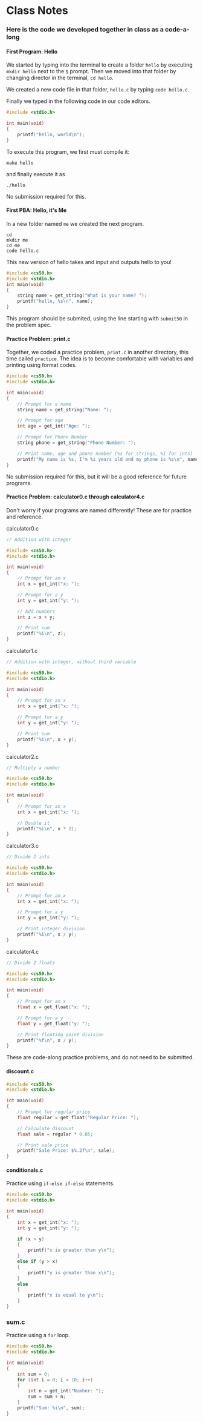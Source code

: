 # Class Notes

### Here is the code we developed together in class as a code-a-long

#### First Program: Hello

We started by typing into the terminal to create a folder `hello` by executing `mkdir hello` next to the `$` prompt. Then we moved into that folder by changing director in the terminal, `cd hello`.

We created a new code file in that folder, `hello.c` by typing `code hello.c`.

Finally we typed in the following code in our code editors.

```c
#include <stdio.h>

int main(void)
{
    printf("hello, world\n");
}

```

To execute this program, we first must compile it:

```
make hello
```

and finally execute it as

```
./hello
```

No submission required for this.

#### First PBA: Hello, it's Me

In a new folder named `me` we created the next program. 

```
cd
mkdir me
cd me
code hello.c
```

This new version of hello takes and input and outputs hello to you!

```c
#include <cs50.h>
#include <stdio.h>
int main(void)
{
    string name = get_string("What is your name? ");
    printf("hello, %s\n", name);
}
```

This program should be submited, using the line starting with `submit50` in the problem spec.

#### Practice Problem: print.c

Together, we coded a practice problem, `print.c`  in another directory, this time called `practice`. The idea is to become comfortable with variables and printing using format codes.

```c
#include <cs50.h>
#include <stdio.h>

int main(void)
{
    // Prompt for a name
    string name = get_string("Name: ");

    // Prompt for age
    int age = get_int("Age: ");

    // Prompt for Phone Number
    string phone = get_string("Phone Number: ");

    // Print name, age and phone number (%s for strings, %i for ints)
    printf("My name is %s, I'm %i years old and my phone is %s\n", name, age, phone);
}
```

No submission required for this, but it will be a good reference for future programs.

#### Practice Problem: calculator0.c through calculator4.c

Don't worry if your programs are named differently! These are for practice and reference.

calculator0.c

```c
// Addition with integer

#include <cs50.h>
#include <stdio.h>

int main(void)
{
    // Prompt for an x
    int x = get_int("x: ");

    // Prompt for a y
    int y = get_int("y: ");

    // Add numbers
    int z = x + y;

    // Print sum
    printf("%i\n", z);
}
```

calculator1.c

```c
// Addition with integer, without third variable

#include <cs50.h>
#include <stdio.h>

int main(void)
{
    // Prompt for an x
    int x = get_int("x: ");

    // Prompt for a y
    int y = get_int("y: ");

    // Print sum
    printf("%i\n", x + y);
}
```

calculator2.c

```c
// Multiply a number

#include <cs50.h>
#include <stdio.h>

int main(void)
{
    // Prompt for an x
    int x = get_int("x: ");

    // Double it
    printf("%i\n", x * 2);
}
```

calculator3.c

```c
// Divide 2 ints

#include <cs50.h>
#include <stdio.h>

int main(void)
{
    // Prompt for an x
    int x = get_int("x: ");

    // Prompt for a y
    int y = get_int("y: ");

    // Print integer division
    printf("%i\n", x / y);
}
```

calculator4.c

```c
// Divide 2 floats

#include <cs50.h>
#include <stdio.h>

int main(void)
{
    // Prompt for an x
    float x = get_float("x: ");

    // Prompt for a y
    float y = get_float("y: ");

    // Print floating point division
    printf("%f\n", x / y);
}
```

These are code-along practice problems, and do not need to be submitted.

#### discount.c

```c
#include <cs50.h>
#include <stdio.h>

int main(void)
{
    // Prompt for regular price
    float regular = get_float("Regular Price: ");

    // Calculate discount
    float sale = regular * 0.85;

    // Print sale price
    printf("Sale Price: $%.2f\n", sale);
}
```

#### conditionals.c

Practice using `if-else if-else` statements.

```c
#include <cs50.h>
#include <stdio.h>

int main(void)
{
    int x = get_int("x: ");
    int y = get_int("y: ");

    if (x > y)
    {
        printf("x is greater than y\n");
    }
    else if (y > x)
    {
        printf("y is greater than x\n");
    }
    else
    {
        printf("x is equal to y\n");
    }
}
```

### sum.c

Practice using a `for` loop.

```c
#include <cs50.h>
#include <stdio.h>

int main(void)
{
    int sum = 0;
    for (int i = 0; i < 10; i++)
    {
        int n = get_int("Number: ");
        sum = sum + n;
    }
    printf("Sum: %i\n", sum);
}
```
